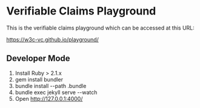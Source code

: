 # Verifiable Claims Playground

This is the verifiable claims playground which can be accessed at this URL:

  https://w3c-vc.github.io/playground/

## Developer Mode

1. Install Ruby > 2.1.x
2. gem install bundler
3. bundle install --path .bundle
4. bundle exec jekyll serve --watch
5. Open http://127.0.0.1:4000/
